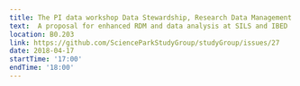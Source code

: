 ```yaml
---
title: The PI data workshop Data Stewardship, Research Data Management by Marc
text:  A proposal for enhanced RDM and data analysis at SILS and IBED
location: B0.203
link: https://github.com/ScienceParkStudyGroup/studyGroup/issues/27
date: 2018-04-17
startTime: '17:00'
endTime: '18:00'
---
```



